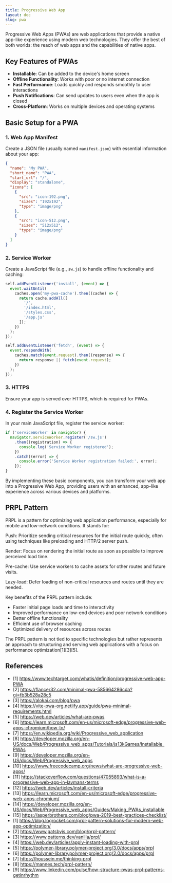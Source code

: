 ```yaml
---
title: Progressive Web App
layout: doc
slug: pwa
---
```

Progressive Web Apps (PWAs) are web applications that provide a native app-like experience using modern web technologies. They offer the best of both worlds: the reach of web apps and the capabilities of native apps.

## Key Features of PWAs

- **Installable**: Can be added to the device's home screen
- **Offline Functionality**: Works with poor or no internet connection
- **Fast Performance**: Loads quickly and responds smoothly to user interactions
- **Push Notifications**: Can send updates to users even when the app is closed
- **Cross-Platform**: Works on multiple devices and operating systems

## Basic Setup for a PWA

### 1. Web App Manifest

Create a JSON file (usually named `manifest.json`) with essential information about your app:

```json
{
  "name": "My PWA",
  "short_name": "PWA",
  "start_url": "/",
  "display": "standalone",
  "icons": [
    {
      "src": "icon-192.png",
      "sizes": "192x192",
      "type": "image/png"
    },
    {
      "src": "icon-512.png",
      "sizes": "512x512",
      "type": "image/png"
    }
  ]
}
```

### 2. Service Worker

Create a JavaScript file (e.g., `sw.js`) to handle offline functionality and caching:

```javascript
self.addEventListener('install', (event) => {
  event.waitUntil(
    caches.open('my-pwa-cache').then((cache) => {
      return cache.addAll([
        '/',
        '/index.html',
        '/styles.css',
        '/app.js'
      ]);
    })
  );
});

self.addEventListener('fetch', (event) => {
  event.respondWith(
    caches.match(event.request).then((response) => {
      return response || fetch(event.request);
    })
  );
});
```

### 3. HTTPS

Ensure your app is served over HTTPS, which is required for PWAs.

### 4. Register the Service Worker

In your main JavaScript file, register the service worker:

```javascript
if ('serviceWorker' in navigator) {
  navigator.serviceWorker.register('/sw.js')
    .then((registration) => {
      console.log('Service Worker registered');
    })
    .catch((error) => {
      console.error('Service Worker registration failed:', error);
    });
}
```

By implementing these basic components, you can transform your web app into a Progressive Web App, providing users with an enhanced, app-like experience across various devices and platforms.

## PRPL Pattern
PRPL is a pattern for optimizing web application performance, especially for mobile and low-network conditions. It stands for:

Push: Prioritize sending critical resources for the initial route quickly, often using techniques like preloading and HTTP/2 server push.

Render: Focus on rendering the initial route as soon as possible to improve perceived load time.

Pre-cache: Use service workers to cache assets for other routes and future visits.

Lazy-load: Defer loading of non-critical resources and routes until they are needed.

Key benefits of the PRPL pattern include:

- Faster initial page loads and time to interactivity
- Improved performance on low-end devices and poor network conditions
- Better offline functionality
- Efficient use of browser caching
- Optimized delivery of resources across routes

The PRPL pattern is not tied to specific technologies but rather represents an approach to structuring and serving web applications with a focus on performance optimization[1][3][5].


## References
- [1] https://www.techtarget.com/whatis/definition/progressive-web-app-PWA
- [2] https://flancer32.com/minimal-pwa-585664286cda?gi=fb3b528a28c5
- [3] https://alokai.com/blog/pwa
- [4] https://vite-pwa-org.netlify.app/guide/pwa-minimal-requirements.html
- [5] https://web.dev/articles/what-are-pwas
- [6] https://learn.microsoft.com/en-us/microsoft-edge/progressive-web-apps-chromium/how-to/
- [7] https://en.wikipedia.org/wiki/Progressive_web_application
- [8] https://developer.mozilla.org/en-US/docs/Web/Progressive_web_apps/Tutorials/js13kGames/Installable_PWAs
- [9] https://developer.mozilla.org/en-US/docs/Web/Progressive_web_apps
- [10] https://www.freecodecamp.org/news/what-are-progressive-web-apps/
- [11] https://stackoverflow.com/questions/47055893/what-is-a-progressive-web-app-in-laymans-terms
- [12] https://web.dev/articles/install-criteria
- [13] https://learn.microsoft.com/en-us/microsoft-edge/progressive-web-apps-chromium/
- [14] https://developer.mozilla.org/en-US/docs/Web/Progressive_web_apps/Guides/Making_PWAs_installable
- [15] https://asperbrothers.com/blog/pwa-2019-best-practices-checklist/
- [1] https://blog.logrocket.com/prpl-pattern-solutions-for-modern-web-app-optimization/
- [2] https://www.gatsbyjs.com/blog/prpl-pattern/
- [3] https://www.patterns.dev/vanilla/prpl/
- [4] https://web.dev/articles/apply-instant-loading-with-prpl
- [5] https://polymer-library.polymer-project.org/3.0/docs/apps/prpl
- [6] https://polymer-library.polymer-project.org/2.0/docs/apps/prpl
- [7] https://houssein.me/thinking-prpl
- [8] https://mannes.tech/prpl-pattern/
- [9] https://www.linkedin.com/pulse/how-structure-pwas-prpl-patterns-getinrhythm
